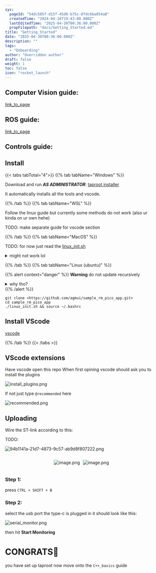 ```yaml
---
sys:
  pageId: "54dc585f-d15f-45d0-b75c-8fdc66a854a8"
  createdTime: "2024-04-16T19:43:00.000Z"
  lastEditedTime: "2025-04-30T00:36:00.000Z"
  propFilepath: "docs/Getting_Started.md"
title: "Getting_Started"
date: "2025-04-30T00:36:00.000Z"
description: ""
tags:
  - "Onboarding"
author: "Overridden author"
draft: false
weight: 1
toc: false
icon: "rocket_launch"
---
```


## Computer Vision guide:

[link_to_page](86d45bc0-388b-4d26-8848-44f255f73d0e)

## ROS guide:

[link_to_page](3c76c1de-ec8f-46d6-8b0a-294005edc2d5)

## Controls guide:

## Install

{{< tabs tabTotal="4">}}
{{% tab tabName="Windows" %}}

Download and run _**AS ADMINISTRATOR**_: [taproot installer](https://github.com/Thornbots/TeachingFreshies/releases/tag/1.0)

It automatically installs all the tools and vscode.

{{% /tab %}}
{{% tab tabName="WSL" %}}

Follow the linux guide but currently some methods do not work (also ur kinda on ur own hehe)

TODO: make separate guide for vscode section

{{% /tab %}}
{{% tab tabName="MacOS" %}}

TODO: for now just read the [linux_init.sh](https://github.com/agmui/sample_rm_pico_app/blob/main/linux_init.sh)

<details>
<summary>might not work lol</summary>

`brew install libusb pkg-config`

Next install: [vscode](https://code.visualstudio.com/Download)

</details>

{{% /tab %}}
{{% tab tabName="Linux (ubuntu)" %}}

{{% alert context="danger" %}}
**Warning** do not update recursively
<details>
<summary>why tho?</summary>
There are some submodules that may go on for a while (like tinyusb) and I highly
recommend you don't need to get them.
If you want to see what submodules I update just look in `linux_init.sh`
</details>
{{% /alert %}}

```shell
git clone <https://github.com/agmui/sample_rm_pico_app.git>
cd sample_rm_pico_app
./linux_init.sh && source ~/.bashrc
```

## Install VScode

[vscode](https://code.visualstudio.com/Download)

{{% /tab %}}
{{< /tabs >}}

## VScode extensions

Have vscode open this repo
When first opining vscode should ask you to install the plugins

![install_plugins.png](https://prod-files-secure.s3.us-west-2.amazonaws.com/d518164a-d88e-44d1-a4ee-3adb3bd8bce0/89bd30f0-1825-4e77-867b-0a41ce370880/install_plugins.png?X-Amz-Algorithm=AWS4-HMAC-SHA256&X-Amz-Content-Sha256=UNSIGNED-PAYLOAD&X-Amz-Credential=ASIAZI2LB4662RITVDX7%2F20250623%2Fus-west-2%2Fs3%2Faws4_request&X-Amz-Date=20250623T201021Z&X-Amz-Expires=3600&X-Amz-Security-Token=IQoJb3JpZ2luX2VjECIaCXVzLXdlc3QtMiJGMEQCIBswh14ciKNlh7QgG%2FrxJGZl02Xg9QW61521TeNWLLENAiAZUSMdwsif7ZVSHtYc7evYOGt2bnGNhuMNES25zvcmzir%2FAwgbEAAaDDYzNzQyMzE4MzgwNSIMMopqm7Dd2L2e%2B68ZKtwDbXOCJWTNPFHPj5YwD6zPRRU1samVDgNXuyDQu3vR2KBOPmGhaMhkFDgNl7M58GIERAX5i4u%2B7N4GaLVF1%2FVKneYOxqep1CW2pN9jO4yLK6tfj6quxfgPv26yBiMfNbVYIMz1%2BsveO%2BmrVbJb%2B5DGrFCL4%2Blavgb3OLHXYXRnpzNFxtQfrPjUDuSTrmf%2FZNuomDdqVpWVw1hmv4OxOK1CWen0jF%2BeEFSqWjltUxETfNwb5qIVAHqD%2FOyb%2FUaJjrR4bv9kR8%2F3hu%2FRstJPKj27Sn%2FERqgBnSJToYwUEbHNkf5HgNpbIUklptYk00ToE7376IPDqFYndw64ytJvQFmYqkYhJp%2F%2B7fz2%2BFfVVt2XJMdrumZNZCrC22fJU8xmWGcuIfPsf1EVoAq3cqfA%2Bb78wS5tdKjncxddweQGJjZdPCf3ZyYTXu109BWCrhafL9Zeu32hDWmc0q9x%2BNs0hIhT7dz79RAYVYrsKaLetGvhtCElCuBil52w1xrKsb8aEQEOo4NJv0zBL9yr7CWkVFPf7%2B126MkVciZCsDwnjaepSBu1HAKURv1f4RtKDNgP%2F%2BrrzHmpm3cOYODI9IiTjhoOPgidi27CKgVY7hDKSlKWy03LzjY0Jh8T2HqcmLQw2qrmwgY6pgEPg17PGqJatlQmLEd59RPxFrlDpxywBF%2B43wHqePzUrzvjv%2Bnvl9HIg4fH8IVwHVkkh7Wb5wAL6YE7APttaABTVX1WoGPdKfgghYbcrqYn5PgIK8T8WoP6QGAlukLpX0R3OK7f4XizRwCiRWX%2FyF%2BJo9UCvYnvSi4g7lqVaAzA7y29O6x0Nuo7h2%2FQcW8pM0SffNuCZnqKzo72e557do%2BT23kzLrAp&X-Amz-Signature=a33235948d8020325869eceb1c539f665e9420aec376696443548e83aa52ac17&X-Amz-SignedHeaders=host&x-amz-checksum-mode=ENABLED&x-id=GetObject)

If not just type `@recommended` here  

![recommended.png](https://prod-files-secure.s3.us-west-2.amazonaws.com/d518164a-d88e-44d1-a4ee-3adb3bd8bce0/61e661e9-5d85-4dfc-be0d-8d2097a5e793/recommended.png?X-Amz-Algorithm=AWS4-HMAC-SHA256&X-Amz-Content-Sha256=UNSIGNED-PAYLOAD&X-Amz-Credential=ASIAZI2LB4662RITVDX7%2F20250623%2Fus-west-2%2Fs3%2Faws4_request&X-Amz-Date=20250623T201021Z&X-Amz-Expires=3600&X-Amz-Security-Token=IQoJb3JpZ2luX2VjECIaCXVzLXdlc3QtMiJGMEQCIBswh14ciKNlh7QgG%2FrxJGZl02Xg9QW61521TeNWLLENAiAZUSMdwsif7ZVSHtYc7evYOGt2bnGNhuMNES25zvcmzir%2FAwgbEAAaDDYzNzQyMzE4MzgwNSIMMopqm7Dd2L2e%2B68ZKtwDbXOCJWTNPFHPj5YwD6zPRRU1samVDgNXuyDQu3vR2KBOPmGhaMhkFDgNl7M58GIERAX5i4u%2B7N4GaLVF1%2FVKneYOxqep1CW2pN9jO4yLK6tfj6quxfgPv26yBiMfNbVYIMz1%2BsveO%2BmrVbJb%2B5DGrFCL4%2Blavgb3OLHXYXRnpzNFxtQfrPjUDuSTrmf%2FZNuomDdqVpWVw1hmv4OxOK1CWen0jF%2BeEFSqWjltUxETfNwb5qIVAHqD%2FOyb%2FUaJjrR4bv9kR8%2F3hu%2FRstJPKj27Sn%2FERqgBnSJToYwUEbHNkf5HgNpbIUklptYk00ToE7376IPDqFYndw64ytJvQFmYqkYhJp%2F%2B7fz2%2BFfVVt2XJMdrumZNZCrC22fJU8xmWGcuIfPsf1EVoAq3cqfA%2Bb78wS5tdKjncxddweQGJjZdPCf3ZyYTXu109BWCrhafL9Zeu32hDWmc0q9x%2BNs0hIhT7dz79RAYVYrsKaLetGvhtCElCuBil52w1xrKsb8aEQEOo4NJv0zBL9yr7CWkVFPf7%2B126MkVciZCsDwnjaepSBu1HAKURv1f4RtKDNgP%2F%2BrrzHmpm3cOYODI9IiTjhoOPgidi27CKgVY7hDKSlKWy03LzjY0Jh8T2HqcmLQw2qrmwgY6pgEPg17PGqJatlQmLEd59RPxFrlDpxywBF%2B43wHqePzUrzvjv%2Bnvl9HIg4fH8IVwHVkkh7Wb5wAL6YE7APttaABTVX1WoGPdKfgghYbcrqYn5PgIK8T8WoP6QGAlukLpX0R3OK7f4XizRwCiRWX%2FyF%2BJo9UCvYnvSi4g7lqVaAzA7y29O6x0Nuo7h2%2FQcW8pM0SffNuCZnqKzo72e557do%2BT23kzLrAp&X-Amz-Signature=3ee7c0e54050de0143037df96d84145426c4cc8ed57a51f8b3279cba2380b0a8&X-Amz-SignedHeaders=host&x-amz-checksum-mode=ENABLED&x-id=GetObject)

## Uploading

Wire the ST-link according to this:

TODO:

![94b1141a-21d7-4873-9c57-ab9d8f807222.png](https://prod-files-secure.s3.us-west-2.amazonaws.com/d518164a-d88e-44d1-a4ee-3adb3bd8bce0/e5fad17d-ab82-4300-9f4c-505ab4b1202c/94b1141a-21d7-4873-9c57-ab9d8f807222.png?X-Amz-Algorithm=AWS4-HMAC-SHA256&X-Amz-Content-Sha256=UNSIGNED-PAYLOAD&X-Amz-Credential=ASIAZI2LB4662RITVDX7%2F20250623%2Fus-west-2%2Fs3%2Faws4_request&X-Amz-Date=20250623T201021Z&X-Amz-Expires=3600&X-Amz-Security-Token=IQoJb3JpZ2luX2VjECIaCXVzLXdlc3QtMiJGMEQCIBswh14ciKNlh7QgG%2FrxJGZl02Xg9QW61521TeNWLLENAiAZUSMdwsif7ZVSHtYc7evYOGt2bnGNhuMNES25zvcmzir%2FAwgbEAAaDDYzNzQyMzE4MzgwNSIMMopqm7Dd2L2e%2B68ZKtwDbXOCJWTNPFHPj5YwD6zPRRU1samVDgNXuyDQu3vR2KBOPmGhaMhkFDgNl7M58GIERAX5i4u%2B7N4GaLVF1%2FVKneYOxqep1CW2pN9jO4yLK6tfj6quxfgPv26yBiMfNbVYIMz1%2BsveO%2BmrVbJb%2B5DGrFCL4%2Blavgb3OLHXYXRnpzNFxtQfrPjUDuSTrmf%2FZNuomDdqVpWVw1hmv4OxOK1CWen0jF%2BeEFSqWjltUxETfNwb5qIVAHqD%2FOyb%2FUaJjrR4bv9kR8%2F3hu%2FRstJPKj27Sn%2FERqgBnSJToYwUEbHNkf5HgNpbIUklptYk00ToE7376IPDqFYndw64ytJvQFmYqkYhJp%2F%2B7fz2%2BFfVVt2XJMdrumZNZCrC22fJU8xmWGcuIfPsf1EVoAq3cqfA%2Bb78wS5tdKjncxddweQGJjZdPCf3ZyYTXu109BWCrhafL9Zeu32hDWmc0q9x%2BNs0hIhT7dz79RAYVYrsKaLetGvhtCElCuBil52w1xrKsb8aEQEOo4NJv0zBL9yr7CWkVFPf7%2B126MkVciZCsDwnjaepSBu1HAKURv1f4RtKDNgP%2F%2BrrzHmpm3cOYODI9IiTjhoOPgidi27CKgVY7hDKSlKWy03LzjY0Jh8T2HqcmLQw2qrmwgY6pgEPg17PGqJatlQmLEd59RPxFrlDpxywBF%2B43wHqePzUrzvjv%2Bnvl9HIg4fH8IVwHVkkh7Wb5wAL6YE7APttaABTVX1WoGPdKfgghYbcrqYn5PgIK8T8WoP6QGAlukLpX0R3OK7f4XizRwCiRWX%2FyF%2BJo9UCvYnvSi4g7lqVaAzA7y29O6x0Nuo7h2%2FQcW8pM0SffNuCZnqKzo72e557do%2BT23kzLrAp&X-Amz-Signature=55e191c04d5b0b3746aa5cc250a1f62d67da1c20375d96f78fbfe6d90f436e2e&X-Amz-SignedHeaders=host&x-amz-checksum-mode=ENABLED&x-id=GetObject)

<div style="display: flex;flex-direction: row; column-gap:10px; max-width: 630px;justify-content: center;">
<div>

![image.png](https://prod-files-secure.s3.us-west-2.amazonaws.com/d518164a-d88e-44d1-a4ee-3adb3bd8bce0/210ecb78-1116-4d7b-b9b7-2292f66fa2c2/image.png?X-Amz-Algorithm=AWS4-HMAC-SHA256&X-Amz-Content-Sha256=UNSIGNED-PAYLOAD&X-Amz-Credential=ASIAZI2LB466W6HXTEKK%2F20250623%2Fus-west-2%2Fs3%2Faws4_request&X-Amz-Date=20250623T201027Z&X-Amz-Expires=3600&X-Amz-Security-Token=IQoJb3JpZ2luX2VjECIaCXVzLXdlc3QtMiJHMEUCIA%2BmGtiwd0x7gYCdDW1bcbYKAnqviaylSNtJRwsCXe9aAiEAoSKgH5k4V6zjtfrbbJKJ5tUGkGboWwoW54Yuhe8IJwIq%2FwMIGxAAGgw2Mzc0MjMxODM4MDUiDHkU%2BaiF0WPGEdExUyrcA6TmXRTOJA1qnRxJHHfCsujUnC5dKcR7KcRsF6jsXHCjVykV2PyAcPYuBo6f3ndeP0bmT2Fa6dwPOGcNaYC%2BMCePekDtsdltb4okj4o3tH563RI357dlQMux9i9AwAFIWMdxorKYllmn%2B2hiMJ2M5z2AfzZjJmXfuhEstb9q7F4oYrzRDuD2b3QNFSziT2Cd0Uh8Tm%2F%2BlIZICBcP%2BIvCWBqWWw41gNneQSNE9DL%2FLWyMCO5mrgHbG%2BAkvz%2B3ABYubHxPG6910lTW7yxnDQ3ibBwl7BJKkvjI5thrjrAgrPWIXAfNWYbGuTXeYFYtF0XTDcqqHETinEA0074MnDgi9bfy1EjUDVLi2wdDUoz0kr%2FAjAGqr48qdSjPvhjsl12%2B66eM78PPaYvoYorOeKl13Df2fFzLHQWHJRLx8ChDLtAz1MZNecxlvRAT5fDb7TkLZkGCqO10zStIx8thbQXEFUo1iQUMhHY0UIWindWgexjX9IHtc2EVH6EhWZGF%2FOr3yokWSDIBwM1Vm4UYRspIzpOsoF8QNNY0f6WefrtHWGHY5Uhm97GYwtuqzbHPzYQNLWuqJbWJXOrUgkPiC3gEyFiRBI3xkxcLoPKYLDxKSdmzIUFncGmZH6K7Hg16MP2q5sIGOqUBzOtLGtHNP%2FaCGtObd6GqdR9iqPD5eYQ%2BxgkXN6OoTp8QkaC%2BlIhSnYtZ5unq%2BtKXINq9IXMaLDdujfRzrHDTOg4UBcI7YTeeEvUxcQrMrkmumMMYIZG7adD13TzwkkqVEgHvOfkuZB51F%2FK9FhWP832Wt8CxgyQWxCfWqFT5HNfOApzBIZQ3a4i%2F3gRAH4t%2BZaatyczmXRa%2BVJB9834q1apHoZxV&X-Amz-Signature=3f380b558b6a188e8829764c634b44a4bca08d5cff497dc804c28fefd41a3e80&X-Amz-SignedHeaders=host&x-amz-checksum-mode=ENABLED&x-id=GetObject)

</div>
<div>

![image.png](https://prod-files-secure.s3.us-west-2.amazonaws.com/d518164a-d88e-44d1-a4ee-3adb3bd8bce0/33a0fd0f-8ca6-4a86-8e09-26e95ded1fff/image.png?X-Amz-Algorithm=AWS4-HMAC-SHA256&X-Amz-Content-Sha256=UNSIGNED-PAYLOAD&X-Amz-Credential=ASIAZI2LB4663G67NYCV%2F20250623%2Fus-west-2%2Fs3%2Faws4_request&X-Amz-Date=20250623T201027Z&X-Amz-Expires=3600&X-Amz-Security-Token=IQoJb3JpZ2luX2VjECIaCXVzLXdlc3QtMiJHMEUCICRcaNawI5duNsFN8iJZgbr8hRyR%2FyqpvFjtUVn60JIFAiEA7J%2FNUO0aPtMgrj%2BroGacrF3SrKedaMZUG6CnZH4L9Y0q%2FwMIGxAAGgw2Mzc0MjMxODM4MDUiDBo25LiMyHPj5kWBbyrcA8sS6XatmyH6s0Gb6dt9RNR%2BKX4TtgMXDVCUF4qd6dcTZLBb5KMzB6CmSkW1fEvr75%2F8ORkoYRB0FhrnlpU9C2RwjrL4SHNUCASUnj5924CRzX105lDloIDmzJOK3f5%2BptMUo8rqlGP9SLsnrvQrhje49WybJ31eGNh8IiyKRjVfpyJ9lAbR7Jd%2Fh%2BLNOvYBItiy3yuWvN9svHTw9oB32HnWD2LVF18frf6QnqtXEogHqsd2lwEMjNQeuFtiCwV7Z2lfhp8aGp42mcVuktMOO4aaJKg%2FuKSY65YD6H2ozuAOOB4FvVe6ksFlf6qjqdwBfrvDeC8g2pDgaSuNOrAALFFLSVQU%2BUGnecPgCPWxZyAWdKsYjv6FH%2FgLAts30hbbEPva4u8UxPeihgA5gTjnPv8PdlfX5ofnLt1l6Ta85iBjJ8ALTU4JixbMC68V1GEn6qYbbOsHJauySUZcpUZp46m4OUz6b3eW8GzlvxyGtY5uoTGKv2v%2Bz%2BdLTYWMli%2BBdYISgDmXF72YetG3vdWPet2VAaxPilzmJB5knZDAmaMN1%2BUeeynwPv%2FyMVBqKUiACQMR01R0DKG23cYjO0KIgFH3AQx95F%2FXWhJdM3ReoAXUsv8Geg8gGUW2iTR2MJaq5sIGOqUBfTNUNKOZw35tpi58KyThfRdhOiiCp9NtUZ8quAEr4z13UUZj5CaBqHTEtNUnMEkjO0kvBLmDptKvKNFXdlLkhpK9kuFgfDcuAtWhFHTHxhjEW%2FCWhDgHELPpHWw92OaJ1q882LfGRm2f2ebeqxDBXuwZM%2BxcOFsok1KPHTK%2FuzirI1O7LsJHQf7RVz6EX5ApoPpIGAzRzvzLA7FKG0b0nFiVYv4Q&X-Amz-Signature=d0280815dafb835a25c60fa1c2eb19093b8175c20cee2da5151a72f3a63e74b5&X-Amz-SignedHeaders=host&x-amz-checksum-mode=ENABLED&x-id=GetObject)

</div>
</div>

### Step 1:

press `CTRL + SHIFT + B`

### Step 2:

select the usb port the type-c is plugged in it should look like this:

![serial_monitor.png](https://prod-files-secure.s3.us-west-2.amazonaws.com/d518164a-d88e-44d1-a4ee-3adb3bd8bce0/f03f4774-05d4-4393-b6a0-d5efb6d315ab/serial_monitor.png?X-Amz-Algorithm=AWS4-HMAC-SHA256&X-Amz-Content-Sha256=UNSIGNED-PAYLOAD&X-Amz-Credential=ASIAZI2LB4662RITVDX7%2F20250623%2Fus-west-2%2Fs3%2Faws4_request&X-Amz-Date=20250623T201021Z&X-Amz-Expires=3600&X-Amz-Security-Token=IQoJb3JpZ2luX2VjECIaCXVzLXdlc3QtMiJGMEQCIBswh14ciKNlh7QgG%2FrxJGZl02Xg9QW61521TeNWLLENAiAZUSMdwsif7ZVSHtYc7evYOGt2bnGNhuMNES25zvcmzir%2FAwgbEAAaDDYzNzQyMzE4MzgwNSIMMopqm7Dd2L2e%2B68ZKtwDbXOCJWTNPFHPj5YwD6zPRRU1samVDgNXuyDQu3vR2KBOPmGhaMhkFDgNl7M58GIERAX5i4u%2B7N4GaLVF1%2FVKneYOxqep1CW2pN9jO4yLK6tfj6quxfgPv26yBiMfNbVYIMz1%2BsveO%2BmrVbJb%2B5DGrFCL4%2Blavgb3OLHXYXRnpzNFxtQfrPjUDuSTrmf%2FZNuomDdqVpWVw1hmv4OxOK1CWen0jF%2BeEFSqWjltUxETfNwb5qIVAHqD%2FOyb%2FUaJjrR4bv9kR8%2F3hu%2FRstJPKj27Sn%2FERqgBnSJToYwUEbHNkf5HgNpbIUklptYk00ToE7376IPDqFYndw64ytJvQFmYqkYhJp%2F%2B7fz2%2BFfVVt2XJMdrumZNZCrC22fJU8xmWGcuIfPsf1EVoAq3cqfA%2Bb78wS5tdKjncxddweQGJjZdPCf3ZyYTXu109BWCrhafL9Zeu32hDWmc0q9x%2BNs0hIhT7dz79RAYVYrsKaLetGvhtCElCuBil52w1xrKsb8aEQEOo4NJv0zBL9yr7CWkVFPf7%2B126MkVciZCsDwnjaepSBu1HAKURv1f4RtKDNgP%2F%2BrrzHmpm3cOYODI9IiTjhoOPgidi27CKgVY7hDKSlKWy03LzjY0Jh8T2HqcmLQw2qrmwgY6pgEPg17PGqJatlQmLEd59RPxFrlDpxywBF%2B43wHqePzUrzvjv%2Bnvl9HIg4fH8IVwHVkkh7Wb5wAL6YE7APttaABTVX1WoGPdKfgghYbcrqYn5PgIK8T8WoP6QGAlukLpX0R3OK7f4XizRwCiRWX%2FyF%2BJo9UCvYnvSi4g7lqVaAzA7y29O6x0Nuo7h2%2FQcW8pM0SffNuCZnqKzo72e557do%2BT23kzLrAp&X-Amz-Signature=6254cc60633d322233eee52b22c354403a3382a538579ce8262a005ec7cd6508&X-Amz-SignedHeaders=host&x-amz-checksum-mode=ENABLED&x-id=GetObject)

then hit **Start Monitoring**

# CONGRATS🎉

you have set up taproot now move onto the `C++_basics` guide
